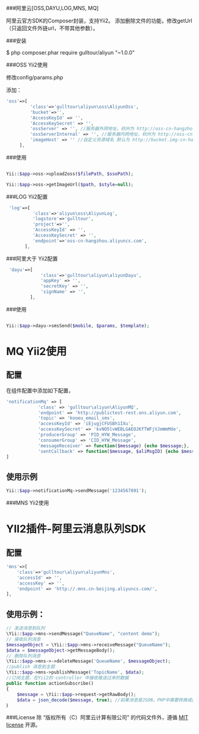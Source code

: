 ###阿里云[OSS,DAYU,LOG,MNS, MQ]

阿里云官方SDK的Composer封装，支持Yii2。
添加删除文件的功能，修改getUrl（只返回文件外链url，不带其他参数）。


###安装

$ php composer.phar require gulltour/aliyun "~1.0.0"

###OSS Yii2使用

修改config/params.php

添加：
```php
'oss'=>[
         'class'=>'gulltour\aliyun\oss\AliyunOss',
         'bucket'=>'',
         'AccessKeyId' => '',
         'AccessKeySecret' => '',
         'ossServer' => '', //服务器外网地址，杭州为 http://oss-cn-hangzhou.aliyuncs.com
         'ossServerInternal' => '', //服务器内网地址，杭州为 http://oss-cn-hangzhou-internal.aliyuncs.com 如果为空则不走内网上传，内网上传会节省流量
         'imageHost' => '' //自定义资源域名 默认为 http://bucket.img-cn-hangzhou.aliyuncs.com/
     ],
```


###使用

```php

Yii::$app->oss->upload2oss($filePath, $ssoPath);

Yii::$app->oss->getImageUrl($path, $style=null);

```

###LOG Yii2配置


```php
 'log'=>[
          'class'=>'aliyun\oss\AliyunLog',
          'logstore'=>'gulltour',
          'project'=>'',
          'AccessKeyId' => '',
          'AccessKeySecret' => '',
          'endpoint'=>'oss-cn-hangzhou.aliyuncs.com',
       ],

```
###阿里大于 Yii2配置


```php
 'dayu'=>[
             'class'=>'gulltour\aliyun\aliyunDayu',
             'appKey' => '',
             'secretKey' => '',
             'signName' => '',
         ],

```
###使用

```php

Yii::$app->dayu->smsSend($mobile, $params, $template);


```
MQ Yii2使用
===
配置
---
在组件配置中添加如下配置，
```php
'notificationMq' => [
            'class' => 'gulltour\aliyun\AliyunMQ',
            'endpoint' => 'http://publictest-rest.ons.aliyun.com',
            'topic' => 'kooeu_email_sms',
            'accessKeyId' => 'iEjugjCFUSBh1IXu',
            'accessKeySecret' => 'kvNO5lvWEBLGAEOJKfTWFjVJmWmMde',
            'producerGroup' => 'PID_HYW_Message',
            'consumerGroup' => 'CID_HYW_Message',
            'messageReceiver' => function($message) {echo $message;},
            'sentCallback' => function($message, $aliMsgID) {echo $message;echo $aliMsgID;},
]
```
使用示例
---
```php
Yii::$app->notificationMq->sendMessage('1234567891');
```
###MNS Yii2使用

YII2插件-阿里云消息队列SDK
===
配置
---
```php
'mns'=>[
    'class'=>'gulltour\aliyun\aliyunMns',
    'accessId' => '',
    'accessKey' => '',
    'endpoint' => 'http://.mns.cn-beijing.aliyuncs.com/',
],
```
使用示例：
---
```php
// 发送消息到队列
\Yii::$app->mns->sendMessage("QueueName", "content demo");
// 接收队列消息
$messageObject = \Yii::$app->mns->receiveMessage("QueueName");
$data = $messageObject->getMessageBody();
// 删除队列消息
\Yii::$app->mns->->deleteMessage('QueueName', $messageObject);
//publish 消息到主题
\Yii::$app->mns->publishMessage('TopicName', $data);
//订阅主题，在Yii2的 controller 中接收推送过来的数据
public function actionSubscribe()
{
	$message = \Yii::$app->request->getRawBody();
	$data = json_decode($message, true); //如果消息是JSON，PHP中需要转换成数组
｝
```

###License
除 “版权所有（C）阿里云计算有限公司” 的代码文件外，遵循 [MIT license](http://opensource.org/licenses/MIT) 开源。
